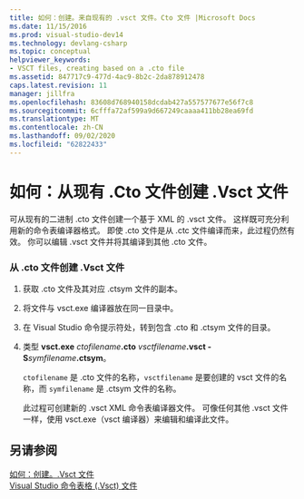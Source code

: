 ```yaml
---
title: 如何：创建。来自现有的 .vsct 文件。Cto 文件 |Microsoft Docs
ms.date: 11/15/2016
ms.prod: visual-studio-dev14
ms.technology: devlang-csharp
ms.topic: conceptual
helpviewer_keywords:
- VSCT files, creating based on a .cto file
ms.assetid: 847717c9-477d-4ac9-8b2c-2da878912478
caps.latest.revision: 11
manager: jillfra
ms.openlocfilehash: 83608d768940158dcdab427a557577677e56f7c8
ms.sourcegitcommit: 6cfffa72af599a9d667249caaaa411bb28ea69fd
ms.translationtype: MT
ms.contentlocale: zh-CN
ms.lasthandoff: 09/02/2020
ms.locfileid: "62822433"
---
```

# <a name="how-to-create-a-vsct-file-from-an-existing-cto-file"></a>如何：从现有 .Cto 文件创建 .Vsct 文件
可从现有的二进制 .cto 文件创建一个基于 XML 的 .vsct 文件。 这样既可充分利用新的命令表编译器格式。 即使 .cto 文件是从 .ctc 文件编译而来，此过程仍然有效。 你可以编辑 .vsct 文件并将其编译到其他 .cto 文件。  
  
### <a name="to-create-a-vsct-file-from-a-cto-file"></a>从 .cto 文件创建 .Vsct 文件  
  
1. 获取 .cto 文件及其对应 .ctsym 文件的副本。  
  
2. 将文件与 vsct.exe 编译器放在同一目录中。  
  
3. 在 Visual Studio 命令提示符处，转到包含 .cto 和 .ctsym 文件的目录。  
  
4. 类型 **vsct.exe** _ctofilename_**.cto** _vsctfilename_**.vsct -S**_symfilename_**.ctsym**。  
  
     `ctofilename` 是 .cto 文件的名称，`vsctfilename` 是要创建的 vsct 文件的名称，而 `symfilename` 是 .ctsym 文件的名称。  
  
     此过程可创建新的 .vsct XML 命令表编译器文件。 可像任何其他 .vsct 文件一样，使用 vsct.exe（vsct 编译器）来编辑和编译此文件。  
  
## <a name="see-also"></a>另请参阅  
 [如何：创建。.Vsct 文件](../extensibility/internals/how-to-create-a-dot-vsct-file.md)   
 [Visual Studio 命令表格 (.Vsct) 文件](../extensibility/internals/visual-studio-command-table-dot-vsct-files.md)